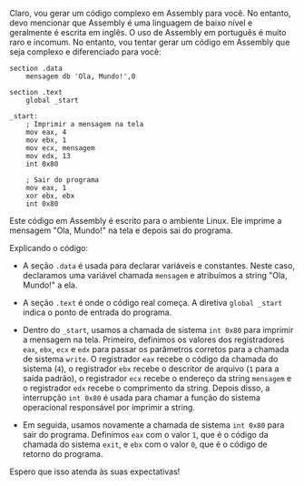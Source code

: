 Claro, vou gerar um código complexo em Assembly para você. No entanto, devo mencionar que Assembly é uma linguagem de baixo nível e geralmente é escrita em inglês. O uso de Assembly em português é muito raro e incomum. No entanto, vou tentar gerar um código em Assembly que seja complexo e diferenciado para você:

```
section .data
    mensagem db 'Ola, Mundo!',0

section .text
    global _start

_start:
    ; Imprimir a mensagem na tela
    mov eax, 4
    mov ebx, 1
    mov ecx, mensagem
    mov edx, 13
    int 0x80

    ; Sair do programa
    mov eax, 1
    xor ebx, ebx
    int 0x80
```

Este código em Assembly é escrito para o ambiente Linux. Ele imprime a mensagem "Ola, Mundo!" na tela e depois sai do programa. 

Explicando o código:

- A seção `.data` é usada para declarar variáveis e constantes. Neste caso, declaramos uma variável chamada `mensagem` e atribuímos a string "Ola, Mundo!" a ela.

- A seção `.text` é onde o código real começa. A diretiva `global _start` indica o ponto de entrada do programa.

- Dentro do `_start`, usamos a chamada de sistema `int 0x80` para imprimir a mensagem na tela. Primeiro, definimos os valores dos registradores `eax`, `ebx`, `ecx` e `edx` para passar os parâmetros corretos para a chamada de sistema `write`. O registrador `eax` recebe o código da chamada do sistema (`4`), o registrador `ebx` recebe o descritor de arquivo (`1` para a saída padrão), o registrador `ecx` recebe o endereço da string `mensagem` e o registrador `edx` recebe o comprimento da string. Depois disso, a interrupção `int 0x80` é usada para chamar a função do sistema operacional responsável por imprimir a string.

- Em seguida, usamos novamente a chamada de sistema `int 0x80` para sair do programa. Definimos `eax` com o valor `1`, que é o código da chamada do sistema `exit`, e `ebx` com o valor `0`, que é o código de retorno do programa.

Espero que isso atenda às suas expectativas!